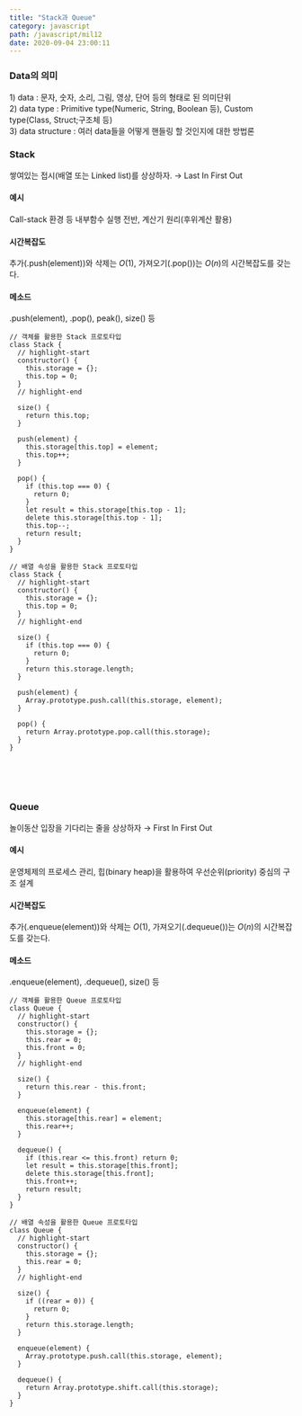 ```yaml
---
title: "Stack과 Queue"
category: javascript
path: /javascript/mil12
date: 2020-09-04 23:00:11
---
```


### Data의 의미

1\) data : 문자, 숫자, 소리, 그림, 영상, 단어 등의 형태로 된 의미단위  
2\) data type : Primitive type(Numeric, String, Boolean 등), Custom type(Class, Struct;구조체 등)  
3\) data structure : 여러 data들을 어떻게 핸들링 할 것인지에 대한 방법론

### Stack

쌓여있는 접시(배열 또는 Linked list)를 상상하자. → Last In First Out

#### 예시

Call-stack 환경 등 내부함수 실행 전반, 계산기 원리(후위계산 활용)

#### 시간복잡도

추가(.push(element))와 삭제는 $O(1)$, 가져오기(.pop())는 $O(n)$의 시간복잡도를 갖는다.

#### 메소드

.push(element), .pop(), peak(), size() 등

```jsx{numberLines: true}
// 객체를 활용한 Stack 프로토타입
class Stack {
  // highlight-start
  constructor() {
    this.storage = {};
    this.top = 0;
  }
  // highlight-end

  size() {
    return this.top;
  }

  push(element) {
    this.storage[this.top] = element;
    this.top++;
  }

  pop() {
    if (this.top === 0) {
      return 0;
    }
    let result = this.storage[this.top - 1];
    delete this.storage[this.top - 1];
    this.top--;
    return result;
  }
}
```

```jsx{numberLines: true}
// 배열 속성을 활용한 Stack 프로토타입
class Stack {
  // highlight-start
  constructor() {
    this.storage = {};
    this.top = 0;
  }
  // highlight-end

  size() {
    if (this.top === 0) {
      return 0;
    }
    return this.storage.length;
  }

  push(element) {
    Array.prototype.push.call(this.storage, element);
  }

  pop() {
    return Array.prototype.pop.call(this.storage);
  }
}
```

<br>
<br>
<br>

### Queue

놀이동산 입장을 기다리는 줄을 상상하자 → First In First Out

#### 예시

운영체제의 프로세스 관리, 힙(binary heap)을 활용하여 우선순위(priority) 중심의 구조 설계

#### 시간복잡도

추가(.enqueue(element))와 삭제는 $O(1)$, 가져오기(.dequeue())는 $O(n)$의 시간복잡도를 갖는다.

#### 메소드

.enqueue(element), .dequeue(), size() 등

```jsx{numberLines: true}
// 객체를 활용한 Queue 프로토타입
class Queue {
  // highlight-start
  constructor() {
    this.storage = {};
    this.rear = 0;
    this.front = 0;
  }
  // highlight-end

  size() {
    return this.rear - this.front;
  }

  enqueue(element) {
    this.storage[this.rear] = element;
    this.rear++;
  }

  dequeue() {
    if (this.rear <= this.front) return 0;
    let result = this.storage[this.front];
    delete this.storage[this.front];
    this.front++;
    return result;
  }
}
```

```jsx{numberLines: true}
// 배열 속성을 활용한 Queue 프로토타입
class Queue {
  // highlight-start
  constructor() {
    this.storage = {};
    this.rear = 0;
  }
  // highlight-end

  size() {
    if ((rear = 0)) {
      return 0;
    }
    return this.storage.length;
  }

  enqueue(element) {
    Array.prototype.push.call(this.storage, element);
  }

  dequeue() {
    return Array.prototype.shift.call(this.storage);
  }
}
```
